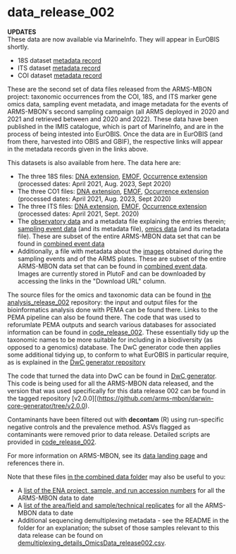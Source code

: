 # data_release_002

<!--
* OBIS dataset [ITS](https://obis.org/dataset/...), and its [metadata record](https://doi.org/10.14284/...)
 -->

**UPDATES** <br>
These data are now available via MarineInfo. They will appear in EurOBIS shortly.
* 18S dataset [metadata record](https://www.vliz.be/en/imis?module=dataset&dasid=8918)
* ITS dataset [metadata record](https://www.vliz.be/en/imis?module=dataset&dasid=8921)
* COI dataset [metadata record](https://www.vliz.be/en/imis?module=dataset&dasid=8922)

These are the second set of data files released from the ARMS-MBON project: taxonomic occurrences from the COI, 18S, and ITS marker gene omics data, sampling event metadata, and image metadata for the events of ARMS-MBON's second sampling campaign (all ARMS deployed in 2020 and 2021 and retrieved between and 2020 and 2022). These data have been published in the IMIS catalogue, which is part of MarineInfo, and are in the process of being intested into EurOBIS. Once the data are in EurOBIS (and from there, harvested into OBIS and GBIF), the respective links will appear in the metadata records given in the links above. 

This datasets is also available from here. The data here are: 

* The three 18S files: [DNA extension](https://github.com/arms-mbon/data_release_002/blob/main/ARMS_18S_DNAextension.csv), [EMOF](https://github.com/arms-mbon/data_release_002/blob/main/ARMS_18S_EMOF.csv), [Occurrence extension](https://github.com/arms-mbon/data_release_002/blob/main/ARMS_18S_Occurrence.csv) (processed dates: April 2021, Aug. 2023, Sept 2020)
* The three CO1 files: [DNA extension](https://github.com/arms-mbon/data_release_002/blob/main/ARMS_COI_DNAextension.csv), [EMOF](https://github.com/arms-mbon/data_release_002/blob/main/ARMS_COI_EMOF.csv), [Occurrence extension](https://github.com/arms-mbon/data_release_002/blob/main/ARMS_COI_Occurrence.csv) (processed dates: April 2021, Aug. 2023, Sept 2020)
* The three ITS files: [DNA extension](https://github.com/arms-mbon/data_release_002/blob/main/ARMS_ITS_DNAextension.csv), [EMOF](https://github.com/arms-mbon/data_release_002/blob/main/ARMS_ITS_EMOF.csv), [Occurrence extension](https://github.com/arms-mbon/data_release_002/blob/main/ARMS_ITS_Occurrence.csv) (processed dates: April 2021, Sept. 2020)
* The [observatory data](https://github.com/arms-mbon/data_release_002/blob/main/ObservatoryData_release002.csv) and a metadata file explaining the entries therein; [sampling event data](https://github.com/arms-mbon/data_release_002/blob/main/SamplingEventData_release002.csv) (and its metadata file), [omics data](https://github.com/arms-mbon/data_release_002/blob/main/OmicsData_release002.csv) (and its metadata file). These are subset of the entire ARMS-MBON data set that can be found in [combined event data](https://github.com/arms-mbon/data_workspace/tree/main/qualitycontrolled_data/combined)
* Additionally, a file with metadata about the [images](https://github.com/arms-mbon/data_release_002/blob/main/ImageData_release002.csv) obtained during the sampling events and of the ARMS plates. These are subset of the entire ARMS-MBON data set that can be found in [combined event data](https://github.com/arms-mbon/data_workspace/tree/main/qualitycontrolled_data/combined). Images are currently stored in PlutoF and can be downloaded by accessing the links in the "Download URL" column. 

The source files for the omics and taxonomic data can be found in [the analysis_release_002](https://github.com/arms-mbon/analysis_release_002) repository: the input and output files for the bioinformatics analysis done with PEMA can be found there. Links to the PEMA pipeline can also be found there. The code that was used to reforumlate PEMA outputs and search various databases for associated information can be found in [code_release_002](https://github.com/arms-mbon/code_release_002). These essentially tidy up the taxonomic names to be more suitable for including in a biodiversity (as opposed to a genomics) database. The DwC generator code then applies some additional tidying up, to conform to what EurOBIS in particular require, as is explained in the [DwC generator repository](https://github.com/arms-mbon/darwin-core-generator/tree/v2.0.0)

The code that turned the data into DwC can be found in [DwC generator](https://github.com/arms-mbon/darwin-core-generator). This code is being used for all the ARMS-MBON data released, and the version that was used specifically for this data release 002 can be found in the tagged repository [v2.0.0][(https://github.com/arms-mbon/darwin-core-generator/tree/v2.0.0). 

Contaminants have been filtered out with **decontam** (R) using run-specific negative controls and the prevalence method. ASVs flagged as contaminants were removed prior to data release. Detailed scripts are provided in [code_release_002](https://github.com/arms-mbon/code_release_002).

For more information on ARMS-MBON, see its [data landing page](https://data.arms-mbon.org/) and references there in. 

Note that these files [in the combined data folder](https://github.com/arms-mbon/data_workspace/tree/main/qualitycontrolled_data/combined) may also be useful to you:
*  A [list of the ENA project, sample, and run accession numbers](https://github.com/arms-mbon/data_workspace/blob/main/qualitycontrolled_data/combined/ena_accession_numbers.xlsx) for all the ARMS-MBON data to date
*  A [list of the area/field and sample/technical replicates](https://github.com/arms-mbon/data_workspace/blob/main/qualitycontrolled_data/combined/replicates_list.csv) for all the ARMS-MBON data to date
*  Additional sequencing demultiplexing metadata - see the README in the folder for an explanation; the subset of those samples relevant to this data release can be found on [demultiplexing_details_OmicsData_release002.csv](https://github.com/arms-mbon/data_release_002/blob/main/demultiplexing_details_OmicsData_release002.csv). 



